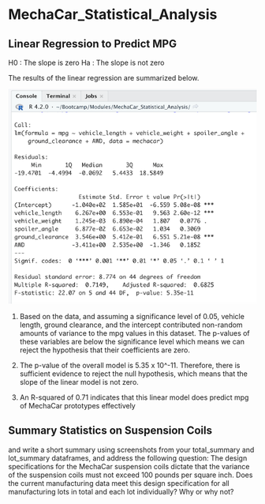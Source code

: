 # MechaCar_Statistical_Analysis

## Linear Regression to Predict MPG

H0 : The slope is zero
Ha : The slope is not zero

The results of the linear regression are summarized below.

![regression_model](regression_model.png)

1. Based on the data, and assuming a significance level of 0.05, vehicle length, ground clearance, and the intercept contributed non-random amounts of variance to the mpg values in this dataset. The p-values of these variables are below the significance level which means we can reject the hypothesis that their coefficients are zero.

2. The p-value of the overall model is 5.35 x 10^-11. Therefore, there is sufficient evidence to reject the null hypothesis, which means that the slope of the linear model is not zero.

3. An R-squared of 0.71 indicates that this linear model does predict mpg of MechaCar prototypes effectively

## Summary Statistics on Suspension Coils

and write a short summary using screenshots from your total_summary and lot_summary dataframes, and address the following question:
The design specifications for the MechaCar suspension coils dictate that the variance of the suspension coils must not exceed 100 pounds per square inch. Does the current manufacturing data meet this design specification for all manufacturing lots in total and each lot individually? Why or why not?
